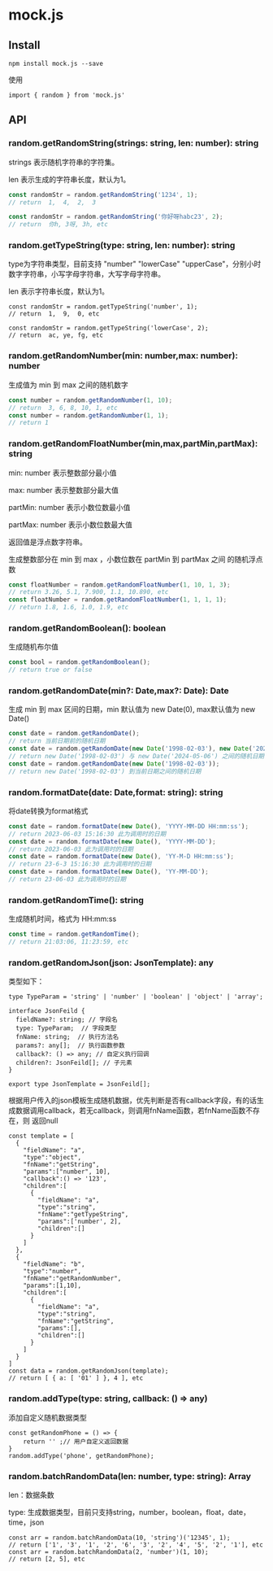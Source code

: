 # mock.js

## Install

```
npm install mock.js --save
```

使用

```
import { random } from 'mock.js'
```

## API

### random.getRandomString(strings: string, len: number): string

strings 表示随机字符串的字符集。

len 表示生成的字符串长度，默认为1。

```ts
const randomStr = random.getRandomString('1234', 1);
// return  1,  4,  2,  3

const randomStr = random.getRandomString('你好呀habc23', 2);
// return  你h, 3呀, 3h, etc
```

### random.getTypeString(type: string, len: number): string

type为字符串类型，目前支持  "number"   "lowerCase"   "upperCase"，分别小时数字字符串，小写字母字符串，大写字母字符串。

len 表示字符串长度，默认为1。

```
const randomStr = random.getTypeString('number', 1);
// return  1,  9,  0, etc

const randomStr = random.getTypeString('lowerCase', 2);
// return  ac, ye, fg, etc
```

### random.getRandomNumber(min: number,max: number): number

生成值为 min 到 max 之间的随机数字

```ts
const number = random.getRandomNumber(1, 10);
// return  3, 6, 8, 10, 1, etc
const number = random.getRandomNumber(1, 1);
// return 1
```

### random.getRandomFloatNumber(min,max,partMin,partMax): string

min: number  表示整数部分最小值

max: number  表示整数部分最大值

partMin: number  表示小数位数最小值

partMax: number  表示小数位数最大值

返回值是浮点数字符串。

生成整数部分在 min 到 max ，小数位数在 partMin 到 partMax 之间 的随机浮点数

```ts
const floatNumber = random.getRandomFloatNumber(1, 10, 1, 3);
// return 3.26, 5.1, 7.900, 1.1, 10.890, etc
const floatNumber = random.getRandomFloatNumber(1, 1, 1, 1);
// return 1.8, 1.6, 1.0, 1.9, etc
```

### random.getRandomBoolean(): boolean

生成随机布尔值

```ts
const bool = random.getRandomBoolean();
// return true or false
```

### random.getRandomDate(min?: Date,max?: Date): Date

生成 min 到 max 区间的日期，min 默认值为 new Date(0), max默认值为 new Date()

```ts
const date = random.getRandomDate();
// return 当前日期前的随机日期
const date = random.getRandomDate(new Date('1998-02-03'), new Date('2024-05-06'));
// return new Date('1998-02-03') 与 new Date('2024-05-06') 之间的随机日期，默认就是Date对象格式
const date = random.getRandomDate(new Date('1998-02-03'));
// return new Date('1998-02-03') 到当前日期之间的随机日期
```

### random.formatDate(date: Date,format: string): string

将date转换为format格式

```ts
const date = random.formatDate(new Date(), 'YYYY-MM-DD HH:mm:ss');
// return 2023-06-03 15:16:30 此为调用时的日期
const date = random.formatDate(new Date(), 'YYYY-MM-DD');
// return 2023-06-03 此为调用时的日期
const date = random.formatDate(new Date(), 'YY-M-D HH:mm:ss');
// return 23-6-3 15:16:30 此为调用时的日期
const date = random.formatDate(new Date(), 'YY-MM-DD');
// return 23-06-03 此为调用时的日期
```

### random.getRandomTime(): string

生成随机时间，格式为 HH:mm:ss

```ts
const time = random.getRandomTime();
// return 21:03:06, 11:23:59, etc
```

### random.getRandomJson(json: JsonTemplate): any

类型如下：

```
type TypeParam = 'string' | 'number' | 'boolean' | 'object' | 'array';

interface JsonFeild {
  fieldName?: string; // 字段名
  type: TypeParam;  // 字段类型
  fnName: string;  // 执行方法名
  params?: any[];  // 执行函数参数
  callback?: () => any; // 自定义执行回调
  children?: JsonFeild[]; // 子元素
}

export type JsonTemplate = JsonFeild[];
```

根据用户传入的json模板生成随机数据，优先判断是否有callback字段，有的话生成数据调用callback，若无callback，则调用fnName函数，若fnName函数不存在，则 返回null

```
const template = [
  {
    "fieldName": "a",
    "type":"object",
    "fnName":"getString",
    "params":["number", 10],
    "callback":() => '123',
    "children":[
      {
        "fieldName": "a",
        "type":"string",
        "fnName":"getTypeString",
        "params":['number', 2],
        "children":[]
      }
    ]  
  },
  {
    "fieldName": "b",
    "type":"number",
    "fnName":"getRandomNumber",
    "params":[1,10],
    "children":[
      {
        "fieldName": "a",
        "type":"string",
        "fnName":"getString",
        "params":[],
        "children":[]
      }
    ]  
  }
]
const data = random.getRandomJson(template);
// return [ { a: [ '01' ] }, 4 ], etc
```

### random.addType(type: string, callback: () => any)

添加自定义随机数据类型

```
const getRandomPhone = () => {
	return '' ;// 用户自定义返回数据
}
random.addType('phone', getRandomPhone);
```

### random.batchRandomData(len: number, type: string): Array

len：数据条数

type: 生成数据类型，目前只支持string，number，boolean，float，date，time，json

```
const arr = random.batchRandomData(10, 'string')('12345', 1);
// return ['1', '3', '1', '2', '6', '3', '2', '4', '5', '2', '1'], etc
const arr = random.batchRandomData(2, 'number')(1, 10);
// return [2, 5], etc
```

